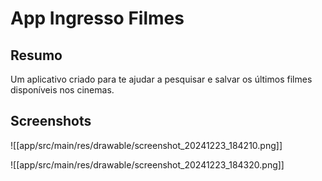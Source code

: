 # App Ingresso Filmes

## Resumo
Um aplicativo criado para te ajudar a pesquisar e salvar os últimos filmes disponíveis nos cinemas.

## Screenshots

![[app/src/main/res/drawable/screenshot_20241223_184210.png]]

![[app/src/main/res/drawable/screenshot_20241223_184320.png]]